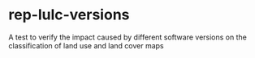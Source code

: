 # rep-lulc-versions
A test to verify the impact caused by different software versions on the classification of land use and land cover maps
